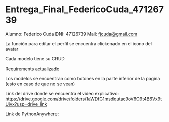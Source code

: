 # Entrega_Final_FedericoCuda_47126739

Alumno: Federico Cuda
DNI: 47126739
Mail: fjcuda@gmail.com

La función para editar el perfil se encuentra clickenado en el icono del avatar

Cada modelo tiene su CRUD

Requirements actualizado

Los modelos se encuentran como botones en la parte inferior de la pagina (esto en caso de que no se vean)

Link del drive donde se encuentra el video explicativo: https://drive.google.com/drive/folders/1aWDfG1msdqutac9oV6O9t4B6Vx9tUivx?usp=drive_link

Link de PythonAnywhere: 